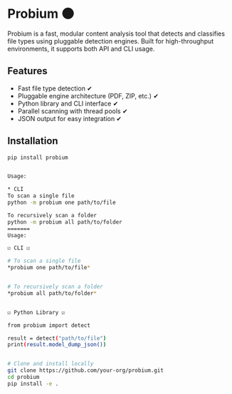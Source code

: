 # Probium 🌑

Probium is a fast, modular content analysis tool that detects and classifies file types using pluggable detection engines. Built for high-throughput environments, it supports both API and CLI usage.

## Features

- Fast file type detection ✔
- Pluggable engine architecture (PDF, ZIP, etc.) ✔
- Python library and CLI interface ✔
- Parallel scanning with thread pools ✔
- JSON output for easy integration ✔

## Installation

```bash
pip install probium


Usage:

* CLI
To scan a single file
python -m probium one path/to/file

To recursively scan a folder
python -m probium all path/to/folder
=======
Usage:

☑️ CLI ☑️

# To scan a single file
*probium one path/to/file*


# To recursively scan a folder
*probium all path/to/folder*


☑️ Python Library ☑️

from probium import detect

result = detect("path/to/file")
print(result.model_dump_json())


# Clone and install locally
git clone https://github.com/your-org/probium.git
cd probium
pip install -e .

